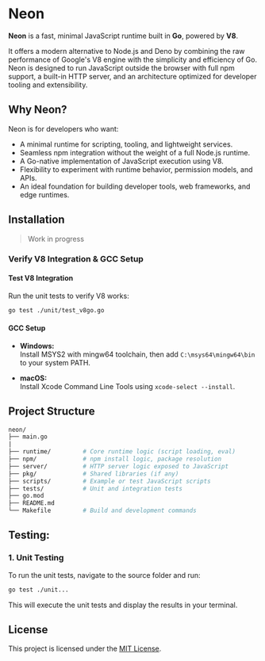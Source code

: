 # Neon

**Neon** is a fast, minimal JavaScript runtime built in **Go**, powered by **V8**.

It offers a modern alternative to Node.js and Deno by combining the raw performance of Google's V8 engine with the simplicity and efficiency of Go. Neon is designed to run JavaScript outside the browser with full npm support, a built-in HTTP server, and an architecture optimized for developer tooling and extensibility.


## Why Neon?

Neon is for developers who want:

- A minimal runtime for scripting, tooling, and lightweight services.
- Seamless npm integration without the weight of a full Node.js runtime.
- A Go-native implementation of JavaScript execution using V8.
- Flexibility to experiment with runtime behavior, permission models, and APIs.
- An ideal foundation for building developer tools, web frameworks, and edge runtimes.

## Installation

> Work in progress

### Verify V8 Integration & GCC Setup

#### Test V8 Integration

Run the unit tests to verify V8 works:

```bash
go test ./unit/test_v8go.go
``` 

#### GCC Setup

- **Windows:**  
  Install MSYS2 with mingw64 toolchain, then add `C:\msys64\mingw64\bin` to your system PATH.

- **macOS:**  
  Install Xcode Command Line Tools using `xcode-select --install`.

## Project Structure

```graphql
neon/             
├── main.go
|           
├── runtime/         # Core runtime logic (script loading, eval)
├── npm/             # npm install logic, package resolution
├── server/          # HTTP server logic exposed to JavaScript
├── pkg/             # Shared libraries (if any)
├── scripts/         # Example or test JavaScript scripts
├── tests/           # Unit and integration tests
├── go.mod
├── README.md
└── Makefile         # Build and development commands
```

## Testing:

### 1. Unit Testing
To run the unit tests, navigate to the source folder and run:

```bash
go test ./unit...
```

This will execute the unit tests and display the results in your terminal.

## License

This project is licensed under the [MIT License](./LICENSE).

